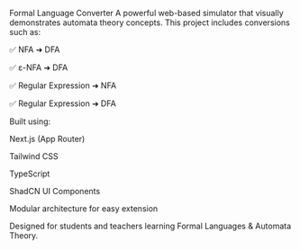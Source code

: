 Formal Language Converter
A powerful web-based simulator that visually demonstrates automata theory concepts. This project includes conversions such as:

✅ NFA ➜ DFA

✅ ε-NFA ➜ DFA

✅ Regular Expression ➜ NFA

✅ Regular Expression ➜ DFA

 Built using:

Next.js (App Router)

Tailwind CSS

TypeScript

ShadCN UI Components

Modular architecture for easy extension

 Designed for students and teachers learning Formal Languages & Automata Theory.
